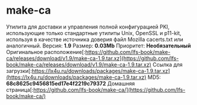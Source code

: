 # make-ca
Утилита для доставки и управления полной конфигурацией PKI, использующие только стандартные утилиты Unix, OpenSSL и p11-kit, используя в качестве источника доверия файл Mozilla cacerts.txt или аналогичный.
Версия: **1.9**
Размер: **0.03Mb**
Приоритет: **Необязательный**
Оригинальное расположение[:https://github.com/lfs-book/make-ca/releases/download/v1.9/make-ca-1.9.tar.xz](https://github.com/lfs-book/make-ca/releases/download/v1.9/make-ca-1.9.tar.xz)
Ссылка для загрузки[:https://lx4u.ru/downloads/packages/make-ca-1.9.tar.xz](https://lx4u.ru/downloads/packages/make-ca-1.9.tar.xz)
MD5: **68c8625c9456815ed17e4f2219c79372**
Домашняя страница[:https://github.com/lfs-book/make-ca/](https://github.com/lfs-book/make-ca/)